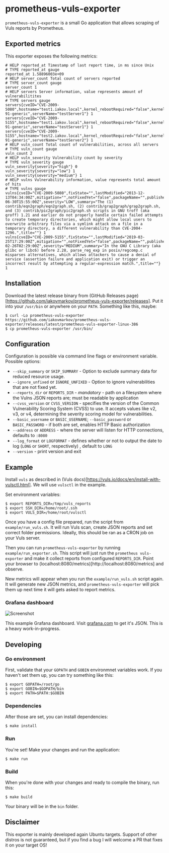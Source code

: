 # prometheus-vuls-exporter

`prometheus-vuls-exporter` is a small Go application that allows scraping of Vuls reports by Prometheus.

## Exported metrics

This exporter exposes the following metrics:

```
# HELP reported_at Timestamp of last report time, in ms since Unix
# TYPE reported_at gauge
reported_at 1.58896003e+09
# HELP server_count Total count of servers reported
# TYPE server_count gauge
server_count 1
# HELP servers Server information, value represents amount of vulnerabilitites
# TYPE servers gauge
servers{cveID="CVE-2009-5080",hostname="test1.iakov.local",kernel_rebootRequired="false",kernel_release="4.15.0-91-generic",serverName="testServer1"} 1
servers{cveID="CVE-2009-5155",hostname="test1.iakov.local",kernel_rebootRequired="false",kernel_release="4.15.0-91-generic",serverName="testServer1"} 1
servers{cveID="CVE-2009-5155",hostname="test2.iakov.local",kernel_rebootRequired="false",kernel_release="4.15.0-91-generic",serverName="testServer2"} 1
# HELP vuln_count Total count of vulnerabilities, across all servers
# TYPE vuln_count gauge
vuln_count 2
# HELP vuln_severity Vulnerability count by severity
# TYPE vuln_severity gauge
vuln_severity{severity="high"} 0
vuln_severity{severity="low"} 1
vuln_severity{severity="medium"} 1
# HELP vulns Vulnerability information, value represents total amount of hits
# TYPE vulns gauge
vulns{cveID="CVE-2009-5080",fixState="",lastModified="2013-12-13T04:34:00Z",mitigation="",notFixedYet="false",packageName="",published="2011-06-30T15:55:00Z",severity="LOW",summary="The (1) contrib/eqn2graph/eqn2graph.sh, (2) contrib/grap2graph/grap2graph.sh, and (3) contrib/pic2graph/pic2graph.sh scripts in GNU troff (aka groff) 1.21 and earlier do not properly handle certain failed attempts to create temporary directories, which might allow local users to overwrite arbitrary files via a symlink attack on a file in a temporary directory, a different vulnerability than CVE-2004-1296.",title=""} 1
vulns{cveID="CVE-2009-5155",fixState="",lastModified="2019-03-25T17:29:00Z",mitigation="",notFixedYet="false",packageName="",published="2019-02-26T02:29:00Z",severity="MEDIUM",summary="In the GNU C Library (aka glibc or libc6) before 2.28, parse_reg_exp in posix/regcomp.c misparses alternatives, which allows attackers to cause a denial of service (assertion failure and application exit) or trigger an incorrect result by attempting a regular-expression match.",title=""} 1
```

## Installation

Download the latest release binary from (GitHub Releases page)[https://github.com/iakovmarkov/prometheus-vuls-exporter/releases]. Put it into your `/usr/bin` or anywhere on your `PATH`. Something like this, maybe:

    $ curl -Lo prometheus-vuls-exporter https://github.com/iakovmarkov/prometheus-vuls-exporter/releases/latest/prometheus-vuls-exporter-linux-386
    $ cp prometheus-vuls-exporter /usr/bin/

## Configuration

Configuration is possible via command line flags or environment variable. Possible options:

* `--skip_summary` or `SKIP_SUMMARY` - Option to exclude summary data for reduced resource usage.
* `--ignore_unfixed` or `IGNORE_UNFIXED` - Option to ignore vulnerabilities that are not fixed yet.
* `--reports_dir` or `REPORTS_DIR` - *mandatory* - path on a filesystem where the Vulns JSON reports are; must be readable by application
* `--cvss_version` or `CVSS_VERSION` - specifies the version of the Common Vulnerability Scoring System (CVSS) to use. It accepts values like v2, v3, or v4, determining the severity scoring model for vulnerabilities.
* `--basic_username` or `BASIC_USERNAME`; `--basic_password` or `BASIC_PASSWORD` - if both are set, enables HTTP Basic authorization
* `--address` or `ADDRESS` - where the server will listen for HTTP connections, defaults to `:8080`
* `--log_format` or `LOGFORMAT` - defines whether or not to output the date to log (`LONG` or `SHORT`, respectively) , default to `LONG`
* `--version` - print version and exit

## Example

Install `vuls` as described in (Vuls docs)[https://vuls.io/docs/en/install-with-vulsctl.html]. We will use `vulsctl` in the example.

Set environment variables:

    $ export REPORTS_DIR=/tmp/vuls_reports
    $ export SSH_DIR=/home/root/.ssh
    $ export VULS_DIR=/home/root/vulsctl

Once you have a config file prepared, run the script from `example/run_vuls.sh`. It will run Vuls scan, create JSON reports and set correct folder permissions. Ideally, this should be ran as a CRON job on your Vuls server.

Then you can run `prometheus-vuls-exporter` by running `example/run_exporter.sh`. This script will just run the `prometheus vuls-exporter` and make it collect reports from configured `REPORTS_DIR`. Point your browser to (localhost:8080/metrics)[http://localhost:8080/metrics] and observe.

New metrics will appear when you run the `example/run_vuls.sh` script again. It will generate new JSON metrics, and `prometheus-vuls-exporter` will pick them up next time it will gets asked to report metrics.

### Grafana dashboard

![Screenshot](example/screenshot.png "Grafana dashboard example")

This example Grafana dashboard. Visit [grafana.com](https://grafana.com/grafana/dashboards/12255/) to get it's JSON. This is a heavy work-in-progress.

## Developing

### Go environment

First, validate that your `GOPATH` and `GOBIN` environmnet variables work. If you haven't set them up, you can try something like this:

    $ export GOPATH=/root/go
    $ export GOBIN=$GOPATH/bin
    $ export PATH=$PATH:$GOBIN

### Dependencies

After those are set, you can install dependencies:

    $ make install

### Run

You're set! Make your changes and run the application:

    $ make run

### Build

When you're done with your changes and ready to compile the binary, run this:

    $ make build

Your binary will be in the `bin` folder.

## Disclaimer

This exporter is mainly developed again Ubuntu targets. Support of other distros is not guaranteed, but if you find a bug I will welcome a PR that fixes it on your target OS!
